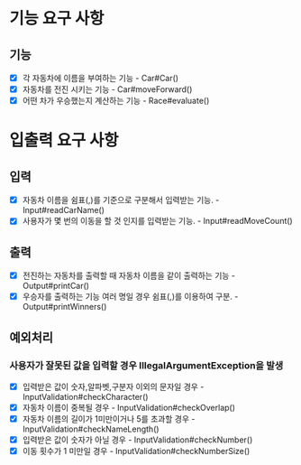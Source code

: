 # 기능 요구 사항

## 기능
- [x] 각 자동차에 이름을 부여하는 기능 - Car#Car()
- [x] 자동차를 전진 시키는 기능 - Car#moveForward()
- [x] 어떤 차가 우승했는지 계산하는 기능 - Race#evaluate()

# 입출력 요구 사항

## 입력
- [x] 자동차 이름을 쉼표(,)를 기준으로 구분해서 입력받는 기능. - Input#readCarName()
- [x] 사용자가 몇 번의 이동을 할 것 인지를 입력받는 기능. - Input#readMoveCount()

## 출력
- [x] 전진하는 자동차를 출력할 때 자동차 이름을 같이 출력하는 기능 - Output#printCar()
- [x] 우승자를 출력하는 기능 여러 명일 경우 쉼표(,)를 이용하여 구분. - Output#printWinners()

## 예외처리

### 사용자가 잘못된 값을 입력할 경우 IllegalArgumentException을 발생
- [x] 입력받은 값이 숫자,알파벳,구분자 이외의 문자일 경우 - InputValidation#checkCharacter()
- [x] 자동차 이름이 중복될 경우 - InputValidation#checkOverlap()
- [x] 자동차 이름의 길이가 1미만이거나 5를 초과할 경우 - InputValidation#checkNameLength()
- [x] 입력받은 값이 숫자가 아닐 경우 - InputValidation#checkNumber()
- [x] 이동 횟수가 1 미만일 경우 - InputValidation#checkNumberSize()